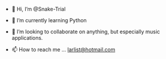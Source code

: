 - 👋 Hi, I’m @Snake-Trial

- 🌱 I’m currently learning Python
- 💞️ I’m looking to collaborate on anything, but especially music applications.
- 📫 How to reach me ... larlist@hotmail.com

<!---
Snake-Trial/Snake-Trial is a ✨ special ✨ repository because its `README.md` (this file) appears on your GitHub profile.
You can click the Preview link to take a look at your changes.
--->
